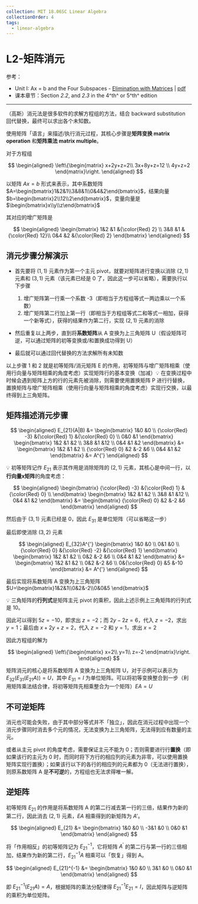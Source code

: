 ```yaml
---
collection: MIT 18.06SC Linear Algebra
collectionOrder: 4
tags:
  - linear-algebra
---
```


# L2-矩阵消元
参考：
* Unit I: Ax = b and the Four Subspaces - [Elimination with Matrices](https://ocw.mit.edu/courses/mathematics/18-06sc-linear-algebra-fall-2011/ax-b-and-the-four-subspaces/elimination-with-matrices/) | [pdf](./attachments/MIT18_06SCF11_Ses1.2sum.pdf)
* 课本章节：Section *2.2*, and *2.3* in the 4^th^ or 5^th^ edition

---

（高斯）消元法是很多软件的求解方程组的方法，结合 backward substitution 回代替换，最终可以求出各个未知数。

使用矩阵「语言」来描述/执行消元过程，其核心步骤是**矩阵变换 matrix operation** 和**矩阵乘法 matrix multiple**。

对于方程组

<!-- #region-->
$$
\begin{aligned}
\left\{\begin{matrix}
  x+2y+z=2\\
  3x+8y+z=12 \\
  4y+z=2
\end{matrix}\right.
\end{aligned}
$$
<!-- #endregion -->

以矩阵 $Ax=b$ 形式来表示，其中系数矩阵 $A=\begin{bmatrix}1&2&1\\3&8&1\\0&4&2\end{bmatrix}$，结果向量 $b=\begin{bmatrix}2\\12\\2\end{bmatrix}$，变量向量是 $\begin{bmatrix}x\\y\\z\end{bmatrix}$

其对应的增广矩阵是

<!-- #region-->
$$
\begin{aligned}
\begin{bmatrix}
  1&2  &1 &{\color{Red} 2} \\
  3&8  &1 &{\color{Red} 12}\\
  0&4  &2 &{\color{Red} 2}
\end{bmatrix}
\end{aligned}
$$
<!-- #endregion -->

## 消元步骤分解演示
* 首先要将 $(1, 1)$ 元素作为第一个主元 pivot，就要对矩阵进行变换以消除 $(2, 1)$ 元素和 $(3, 1)$ 元素（该元素已经是 0 了，因此这一步可以省略），需要执行以下步骤
    1. 增广矩阵第一行乘一个系数 -3（即相当于方程组等式一两边乘以一个系数）
    2. 增广矩阵第二行加上第一行（即相当于方程组等式二和等式一相加，获得一个新等式），获得的结果作为第二行，实现 $(2, 1)$ 元素的消除

* 然后重复以上两步，直到将**系数矩阵**从 A 变换为上三角矩阵 U（假设矩阵可逆，可以通过矩阵的初等变换或/和置换成功得到 U）
* 最后就可以通过回代替换的方法求解所有未知数

以上步骤 1 和 2 就是初等矩阵/消元矩阵 E 的作用，初等矩阵与增广矩阵相乘（使用行向量与矩阵相乘的角度考虑）实现矩阵行的基本变换（加减）:bulb: 在变换过程中时候会遇到矩阵上方的行的元素先被消除，则需要使用置换矩阵 P 进行行替换，置换矩阵与增广矩阵相乘（使用行向量与矩阵相乘的角度考虑）实现行交换，以最终得到上三角矩阵。

## 矩阵描述消元步骤
<!-- #region-->
$$
\begin{aligned}
E_{21}(A|B)
&=
\begin{bmatrix}
  1&0  &0 \\
  {\color{Red} -3} &{\color{Red} 1}   &{\color{Red} 0}  \\
  0&0  &1
\end{bmatrix}
\begin{bmatrix}
  1&2  &1  &2 \\
  3&8  &1  &12 \\
  0&4  &1  &2
\end{bmatrix}
&=
\begin{bmatrix}
  1&2  &1  &2 \\
  {\color{Red} 0} &2  &-2  &6 \\
  0&4  &1  &2
\end{bmatrix}
&= A^{'}
\end{aligned}
$$
<!-- #endregion -->

:bulb: 初等矩阵记作 $E_{21}$ 表示其作用是消除矩阵的 $(2, 1)$ 元素，其核心是中间一行，以**行向量x矩阵**的角度考虑：

<!-- #region-->
$$
\begin{aligned}
\begin{bmatrix}
  {\color{Red} -3} &{\color{Red} 1}   &{\color{Red} 0}  \\
\end{bmatrix}
\begin{bmatrix}
  1&2  &1  &2 \\
  3&8  &1  &12 \\
  0&4  &1  &2
\end{bmatrix}
&=
\begin{bmatrix}
  {\color{Red} 0} &2  &-2  &6
\end{bmatrix}
\end{aligned}
$$
<!-- #endregion -->

然后由于 $(3, 1)$ 元素已经是 0，因此 $E_{31}$ 是单位矩阵（可以省略这一步）

最后即使消除 $(3, 2)$ 元素

<!-- #region-->
$$
\begin{aligned}
E_{32}A^{'}
\begin{bmatrix}
  1&0  &0 \\
  0&1   &0  \\
  {\color{Red} 0} &{\color{Red} -2}   &{\color{Red} 1}
\end{bmatrix}
\begin{bmatrix}
  1&2  &1  &2 \\
  0&2  &-2  &6 \\
  0&4  &1  &2
\end{bmatrix}
&=
\begin{bmatrix}
  1&2  &1  &2 \\
  0&2  &-2  &6 \\
  0&{\color{Red} 0}   &5  &-10
\end{bmatrix}
&= A^{'}
\end{aligned}
$$
<!-- #endregion -->

最后实现将系数矩阵 A 变换为上三角矩阵 $U=\begin{bmatrix}1&2&1\\0&2&-2\\0&0&5
\end{bmatrix}$

:bulb: 三角矩阵的**行列式**是矩阵主元 pivot 的乘积，因此上述示例上三角矩阵的行列式是 10。

因此可以得到 $5z=-10$，即求出 $z=-2$；而 $2y-2z=6$，代入 $z=-2$，求出 $y=1$；最后由 $x+2y+z=2$，代入 $z=-2$ 和 $y=1$，求出 $x=2$

因此方程组的解为

<!-- #region-->
$$
\begin{aligned}
\left\{\begin{matrix}
  x=2\\
  y=1\\
  z=-2
\end{matrix}\right.
\end{aligned}
$$
<!-- #endregion -->

矩阵消元的核心是将系数矩阵 A 变换为上三角矩阵 U，对于示例可以表示为 $E_{32}(E_{31}(E_{21}A)) = U$，其中 $E_{31} = I$ 为单位矩阵。可以将初等变换整合到一步（利用矩阵乘法结合律，将初等矩阵先相乘整合为一个矩阵）$EA=U$

## 不可逆矩阵
消元也可能会失败，由于其中部分等式并不「独立」，因此在消元过程中出现一个消元步骤同时消去多个元的情况，无法变换为上三角矩阵，无法得到应有数量的主元。

或者从主元 pivot 的角度考虑，需要保证主元不能为 0；否则需要进行行**置换**（即如果该行的主元为 0 时，而同时将下方行的相应列的元素为非零，可以使用置换矩阵实现行置换）；如果该行以下的各行的相应列的元素都为 0（无法进行置换），则原系数矩阵 A 是**不可逆**的，方程组也无法求得唯一解。

## 逆矩阵
初等矩阵 $E_{21}$ 的作用是将系数矩阵 A 的第二行减去第一行的三倍，结果作为新的第二行，因此消去 $(2,1)$ 元素，$EA$ 相乘得到的新矩阵为 $A{'}$。

<!-- #region-->
$$
\begin{aligned}
E_{21}
&=
\begin{bmatrix}
  1&0  &0 \\
  -3&1 &0  \\
  0&0  &1
\end{bmatrix}
\end{aligned}
$$
<!-- #endregion -->

将「作用相反」的初等矩阵记为 $E_{21}^{-1}$，它将矩阵 $A^{'}$ 的第二行与第一行的三倍相加，结果作为新的第二行，$E_{21}^{-1}A$ 相乘可以「恢复」得到 A。

<!-- #region-->
$$
\begin{aligned}
E_{21}^{-1}
&=
\begin{bmatrix}
  1&0  &0 \\
  3&1 &0  \\
  0&0  &1
\end{bmatrix}
\end{aligned}
$$
<!-- #endregion -->

即 $E_{21}^{-1}(E_{21}A)=A$，根据矩阵的乘法分配律得 $E_{21}^{-1}E_{21}=I$，因此矩阵与逆矩阵的乘积为单位矩阵。